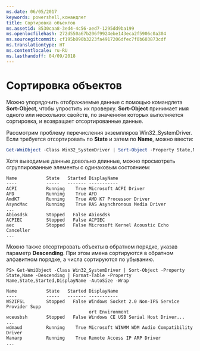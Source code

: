 ```yaml
---
ms.date: 06/05/2017
keywords: powershell,командлет
title: Сортировка объектов
ms.assetid: 8530caa8-3ed4-4c56-aed7-1295dd9ba199
ms.openlocfilehash: 272d550a67b206f9924ebe143eca2f5906c0a304
ms.sourcegitcommit: cf195b090b3223fa4917206dfec7f0b603873cdf
ms.translationtype: HT
ms.contentlocale: ru-RU
ms.lasthandoff: 04/09/2018
---
```

# <a name="sorting-objects"></a>Сортировка объектов

Можно упорядочить отображаемые данные с помощью командлета **Sort-Object**, чтобы упростить их проверку. **Sort-Object** принимает имя одного или нескольких свойств, по значениям которых выполняется сортировка, и возвращает отсортированные данные.

Рассмотрим проблему перечисления экземпляров Win32\_SystemDriver. Если требуется отсортировать по **State** и затем по **Name**, можно ввести:

```powershell
Get-WmiObject -Class Win32_SystemDriver | Sort-Object -Property State,Name | Format-Table -Property Name,State,Started,DisplayName -AutoSize -Wrap
```

Хотя выводимые данные довольно длинные, можно просмотреть сгруппированные элементы с одинаковым состоянием:

```output
Name           State   Started DisplayName
----           -----   ------- -----------
ACPI           Running    True Microsoft ACPI Driver
AFD            Running    True AFD
AmdK7          Running    True AMD K7 Processor Driver
AsyncMac       Running    True RAS Asynchronous Media Driver
...
Abiosdsk       Stopped   False Abiosdsk
ACPIEC         Stopped   False ACPIEC
aec            Stopped   False Microsoft Kernel Acoustic Echo Canceller
...
```

Можно также отсортировать объекты в обратном порядке, указав параметр **Descending**. При этом имена сортируются в обратном алфавитном порядке, а числа сортируются по убыванию.

```
PS> Get-WmiObject -Class Win32_SystemDriver | Sort-Object -Property State,Name -Descending | Format-Table -Property Name,State,Started,DisplayName -AutoSize -Wrap

Name           State   Started DisplayName
----           -----   ------- -----------
WS2IFSL        Stopped   False Windows Socket 2.0 Non-IFS Service Provider Supp
                               ort Environment
wceusbsh       Stopped   False Windows CE USB Serial Host Driver...
...
wdmaud         Running    True Microsoft WINMM WDM Audio Compatibility Driver
Wanarp         Running    True Remote Access IP ARP Driver
...
```